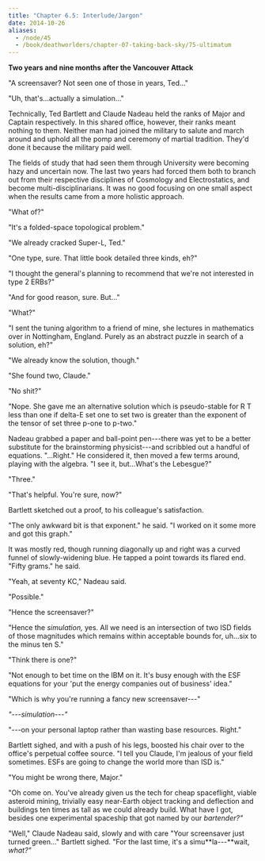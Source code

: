 ```yaml
---
title: "Chapter 6.5: Interlude/Jargon"
date: 2014-10-26
aliases:
  - /node/45
  - /book/deathworlders/chapter-07-taking-back-sky/75-ultimatum
---
```


**Two years and nine months after the Vancouver Attack**

"A screensaver? Not seen one of those in years, Ted..."

"Uh, that's...actually a simulation..."

Technically, Ted Bartlett and Claude Nadeau held the ranks of Major and Captain
respectively. In this shared office, however, their ranks meant nothing to them.
Neither man had joined the military to salute and march around and uphold all
the pomp and ceremony of martial tradition. They'd done it because the military
paid well.

The fields of study that had seen them through University were becoming hazy and
uncertain now. The last two years had forced them both to branch out from their
respective disciplines of Cosmology and Electrostatics, and become
multi-disciplinarians. It was no good focusing on one small aspect when the
results came from a more holistic approach.

"What of?"

"It's a folded-space topological problem."

"We already cracked Super-L, Ted."

"One type, sure. That little book detailed three kinds, eh?"

"I thought the general's planning to recommend that we're not interested in type
2 ERBs?"

"And for good reason, sure. But..."

"What?"

"I sent the tuning algorithm to a friend of mine, she lectures in mathematics
over in Nottingham, England. Purely as an abstract puzzle in search of a
solution, eh?"

"We already know the solution, though."

"She found two, Claude."

"No shit?"

"Nope. She gave me an alternative solution which is pseudo-stable for R T less
than one if delta-E set one to set two is greater than the exponent of the
tensor of set three p-one to p-two."

Nadeau grabbed a paper and ball-point pen---there was yet to be a better
substitute for the brainstorming physicist---and scribbled out a handful of
equations. "...Right." He considered it, then moved a few terms around, playing
with the algebra. "I see it, but...What's the Lebesgue?"

"Three."

"That's helpful. You're sure, now?"

Bartlett sketched out a proof, to his colleague's satisfaction.

"The only awkward bit is that exponent." he said. "I worked on it some more and
got this graph."

It was mostly red, though running diagonally up and right was a curved funnel of
slowly-widening blue. He tapped a point towards its flared end. "Fifty grams."
he said.

"Yeah, at seventy KC," Nadeau said.

"Possible."

"Hence the screensaver?"

"Hence the *simulation,* yes. All we need is an intersection of two ISD fields
of those magnitudes which remains within acceptable bounds for, uh...six to the
minus ten S."

"Think there is one?"

"Not enough to bet time on the IBM on it. It's busy enough with the ESF
equations for your 'put the energy companies out of business' idea."

"Which is why you're running a fancy new screensaver---"

*"---simulation---"*

"---on your personal laptop rather than wasting base resources. Right."

Bartlett sighed, and with a push of his legs, boosted his chair over to the
office's perpetual coffee source. "I tell you Claude, I'm jealous of your field
sometimes. ESFs are going to change the world more than ISD is."

"You might be wrong there, Major."

"Oh come on. You've already given us the tech for cheap spaceflight, viable
asteroid mining, trivially easy near-Earth object tracking and deflection and
buildings ten times as tall as we could already build. What have I got, besides
one experimental spaceship that got named by our *bartender?"*

"Well," Claude Nadeau said, slowly and with care "Your screensaver just turned
green..." Bartlett sighed. "For the last time, it's a simu**la---**wait,
*what?"*
